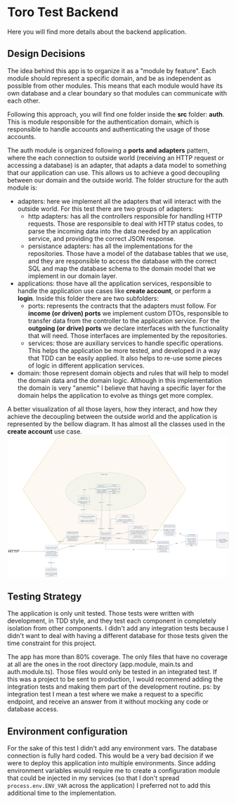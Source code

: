 # Toro Test Backend
Here you will find more details about the backend application.

## Design Decisions
The idea behind this app is to organize it as a "module by feature". Each module should represent a specific domain, and be as independent as possible from other modules. This means that each module would have its own database and a clear boundary so that modules can communicate with each other.

Following this approach, you will find one folder inside the **src** folder: **auth**. This is module responsible for the authentication domain, which is responsible to handle accounts and authenticating the usage of those accounts.

The auth module is organized following a **ports and adapters** pattern, where the each connection to outside world (receiving an HTTP request or accessing a database) is an adapter, that adapts a data model to something that our application can use. This allows us to achieve a good decoupling between our domain and the outside world. The folder structure for the auth module is:
* adapters: here we implement all the adapters that will interact with the outside world. For this test there are two groups of adapters:
  * http adapters: has all the controllers responsible for handling HTTP requests. Those are responsible to deal with HTTP status codes, to parse the incoming data into the data needed by an application service, and providing the correct JSON response.
  * persistance adapters: has all the implementations for the repositories. Those have a model of the database tables that we use, and they are responsible to access the database with the correct SQL and map the database schema to the domain model that we implement in our domain layer.
* applications: those have all the application services, responsible to handle the application use cases like __create account__, or perform a __login__. Inside this folder there are two subfolders:
  * ports: represents the contracts that the adapters must follow. For **income (or driven) ports** we implement custom DTOs, responsible to transfer data from the controller to the application service. For the **outgoing (or drive) ports** we declare interfaces with the functionality that will need. Those interfaces are implemented by the repositories.
  * services: those are auxiliary services to handle specific operations. This helps the application be more tested, and developed in a way that TDD can be easily applied. It also helps to re-use some pieces of logic in different application services.
* domain: those represent domain objects and rules that will help to model the domain data and the domain logic. Although in this implementation the domain is very "anemic" I believe that having a specific layer for the domain helps the application to evolve as things get more complex.

A better visualization of all those layers, how they interact, and how they achieve the decoupling between the outside world and the application is represented by the bellow diagram. It has almost all the classes used in the __create account__ use case.
![C3 Diagram Example](docs/backend-c3-diagram.jpg)

## Testing Strategy
The application is only unit tested. Those tests were written with development, in TDD style, and they test each component in completely isolation from other components. I didn't add any integration tests because I didn't want to deal with having a different database for those tests given the time constraint for this project.

The app has more than 80% coverage. The only files that have no coverage at all are the ones in the root directory (app.module, main.ts and auth.module.ts). Those files would only be tested in an integrated test. If this was a project to be sent to production, I would recommend adding the integration tests and making them part of the development routine.
ps: by integration test I mean a test where we make a request to a specific endpoint, and receive an answer from it without mocking any code or database access.

## Environment configuration
For the sake of this test I didn't add any environment vars. The database connection is fully hard coded. This would be a very bad decision if we were to deploy this application into multiple environments. Since adding environment variables would require me to create a configuration module that could be injected in my services (so that I don't spread `process.env.ENV_VAR` across the application) I preferred not to add this additional time to the implementation.
